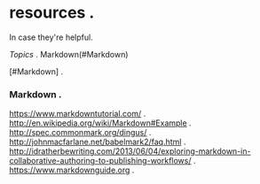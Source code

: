 # resources . 
In case they're helpful.

*Topics* . 
Markdown(#Markdown)

[#Markdown] . 
### Markdown . 
https://www.markdowntutorial.com/ . 
http://en.wikipedia.org/wiki/Markdown#Example . 
http://spec.commonmark.org/dingus/ . 
http://johnmacfarlane.net/babelmark2/faq.html . 
http://idratherbewriting.com/2013/06/04/exploring-markdown-in-collaborative-authoring-to-publishing-workflows/ . 
https://www.markdownguide.org . 
